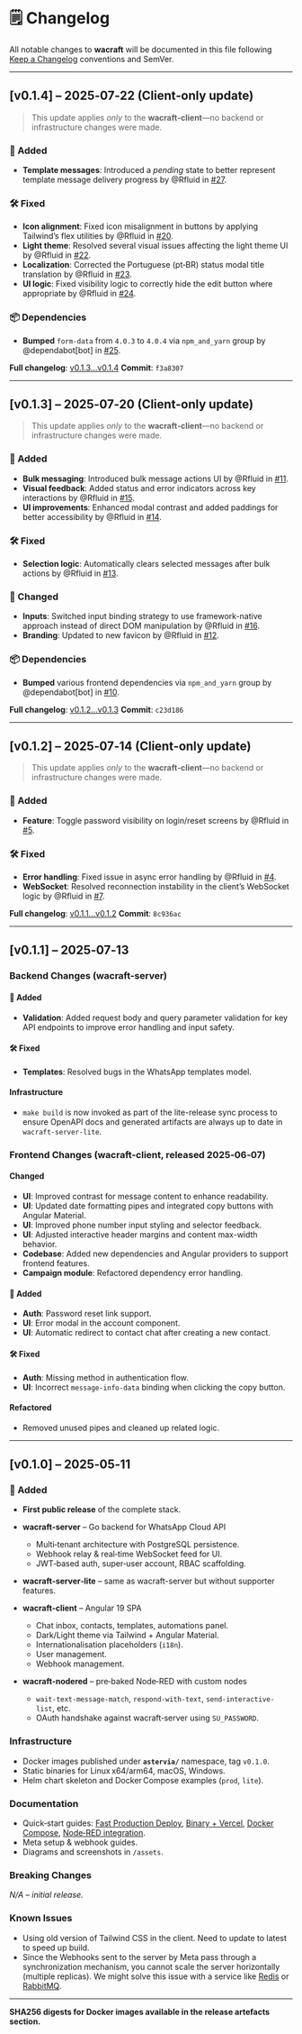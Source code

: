# 🗒️ Changelog

All notable changes to **wacraft** will be documented in this file following
[Keep a Changelog](https://keepachangelog.com/) conventions and SemVer.

---

## \[v0.1.4] – 2025‑07‑22 (Client‑only update)

> This update applies _only_ to the **wacraft‑client**—no backend or infrastructure changes were made.

### 🎉 Added

- **Template messages**: Introduced a _pending_ state to better represent template message delivery progress by @Rfluid in [#27](https://github.com/Astervia/wacraft-client/pull/27).

### 🛠️ Fixed

- **Icon alignment**: Fixed icon misalignment in buttons by applying Tailwind’s flex utilities by @Rfluid in [#20](https://github.com/Astervia/wacraft-client/pull/20).
- **Light theme**: Resolved several visual issues affecting the light theme UI by @Rfluid in [#22](https://github.com/Astervia/wacraft-client/pull/22).
- **Localization**: Corrected the Portuguese (pt‑BR) status modal title translation by @Rfluid in [#23](https://github.com/Astervia/wacraft-client/pull/23).
- **UI logic**: Fixed visibility logic to correctly hide the edit button where appropriate by @Rfluid in [#24](https://github.com/Astervia/wacraft-client/pull/24).

### 📦 Dependencies

- **Bumped** `form-data` from `4.0.3` to `4.0.4` via `npm_and_yarn` group by @dependabot\[bot] in [#25](https://github.com/Astervia/wacraft-client/pull/25).

**Full changelog**: [v0.1.3…v0.1.4](https://github.com/Astervia/wacraft-client/compare/v0.1.3...v0.1.4)
**Commit**: `f3a8307`

---

## \[v0.1.3] – 2025‑07‑20 (Client‑only update)

> This update applies _only_ to the **wacraft‑client**—no backend or infrastructure changes were made.

### 🎉 Added

- **Bulk messaging**: Introduced bulk message actions UI by @Rfluid in [#11](https://github.com/Astervia/wacraft-client/pull/11).
- **Visual feedback**: Added status and error indicators across key interactions by @Rfluid in [#15](https://github.com/Astervia/wacraft-client/pull/15).
- **UI improvements**: Enhanced modal contrast and added paddings for better accessibility by @Rfluid in [#14](https://github.com/Astervia/wacraft-client/pull/14).

### 🛠️ Fixed

- **Selection logic**: Automatically clears selected messages after bulk actions by @Rfluid in [#13](https://github.com/Astervia/wacraft-client/pull/13).

### 🔧 Changed

- **Inputs**: Switched input binding strategy to use framework-native approach instead of direct DOM manipulation by @Rfluid in [#16](https://github.com/Astervia/wacraft-client/pull/16).
- **Branding**: Updated to new favicon by @Rfluid in [#12](https://github.com/Astervia/wacraft-client/pull/12).

### 📦 Dependencies

- **Bumped** various frontend dependencies via `npm_and_yarn` group by @dependabot\[bot] in [#10](https://github.com/Astervia/wacraft-client/pull/10).

**Full changelog**: [v0.1.2…v0.1.3](https://github.com/Astervia/wacraft-client/compare/v0.1.2...v0.1.3)
**Commit**: `c23d186`

---

## \[v0.1.2] – 2025‑07‑14 (Client‑only update)

> This update applies _only_ to the **wacraft‑client**—no backend or infrastructure changes were made.

### 🎉 Added

- **Feature**: Toggle password visibility on login/reset screens by @Rfluid in [#5](https://github.com/Astervia/wacraft-client/pull/5).

### 🛠️ Fixed

- **Error handling**: Fixed issue in async error handling by @Rfluid in [#4](https://github.com/Astervia/wacraft-client/pull/4).
- **WebSocket**: Resolved reconnection instability in the client’s WebSocket logic by @Rfluid in [#7](https://github.com/Astervia/wacraft-client/pull/7).

**Full changelog**: [v0.1.1…v0.1.2](https://github.com/Astervia/wacraft-client/compare/v0.1.1...v0.1.2)
**Commit**: `8c936ac`

---

## \[v0.1.1] – 2025‑07‑13

### Backend Changes (wacraft-server)

#### 🎉 Added

- **Validation**: Added request body and query parameter validation for key API endpoints to improve error handling and input safety.

#### 🛠️ Fixed

- **Templates**: Resolved bugs in the WhatsApp templates model.

#### Infrastructure

- `make build` is now invoked as part of the lite-release sync process to ensure OpenAPI docs and generated artifacts are always up to date in `wacraft-server-lite`.

### Frontend Changes (wacraft-client, released 2025‑06‑07)

#### Changed

- **UI**: Improved contrast for message content to enhance readability.
- **UI**: Updated date formatting pipes and integrated copy buttons with Angular Material.
- **UI**: Improved phone number input styling and selector feedback.
- **UI**: Adjusted interactive header margins and content max-width behavior.
- **Codebase**: Added new dependencies and Angular providers to support frontend features.
- **Campaign module**: Refactored dependency error handling.

#### 🎉 Added

- **Auth**: Password reset link support.
- **UI**: Error modal in the account component.
- **UI**: Automatic redirect to contact chat after creating a new contact.

#### 🛠️ Fixed

- **Auth**: Missing method in authentication flow.
- **UI**: Incorrect `message-info-data` binding when clicking the copy button.

#### Refactored

- Removed unused pipes and cleaned up related logic.

---

## \[v0.1.0] – 2025‑05‑11

### 🎉 Added

- **First public release** of the complete stack.
- **wacraft‑server** – Go backend for WhatsApp Cloud API
    - Multi‑tenant architecture with PostgreSQL persistence.
    - Webhook relay & real‑time WebSocket feed for UI.
    - JWT‑based auth, super‑user account, RBAC scaffolding.

- **wacraft‑server‑lite** – same as wacraft-server but without supporter features.
- **wacraft‑client** – Angular 19 SPA
    - Chat inbox, contacts, templates, automations panel.
    - Dark/Light theme via Tailwind + Angular Material.
    - Internationalisation placeholders (`i18n`).
    - User management.
    - Webhook management.

- **wacraft‑nodered** – pre‑baked Node‑RED with custom nodes
    - `wait-text-message-match`, `respond-with-text`, `send-interactive-list`, etc.
    - OAuth handshake against wacraft‑server using `SU_PASSWORD`.

### Infrastructure

- Docker images published under **`astervia/`** namespace, tag `v0.1.0`.
- Static binaries for Linux x64/arm64, macOS, Windows.
- Helm chart skeleton and Docker Compose examples (`prod`, `lite`).

### Documentation

- Quick‑start guides: [Fast Production Deploy](../quickstart/production.md), [Binary + Vercel](../deploy/binary-vercel.md), [Docker Compose](../deploy/docker-compose.md), [Node‑RED integration](../deploy/node-red.md).
- Meta setup & webhook guides.
- Diagrams and screenshots in `/assets`.

### Breaking Changes

_N/A – initial release._

### Known Issues

- Using old version of Tailwind CSS in the client. Need to update to latest to speed up build.
- Since the Webhooks sent to the server by Meta pass through a synchronization mechanism, you cannot scale the server horizontally (multiple replicas). We might solve this issue with a service like [Redis](https://redis.io/) or [RabbitMQ](https://www.rabbitmq.com/).

---

**SHA256 digests for Docker images available in the release artefacts section.**
